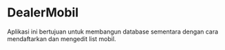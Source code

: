 # DealerMobil
Aplikasi ini bertujuan untuk membangun database sementara dengan cara mendaftarkan dan mengedit list mobil.
